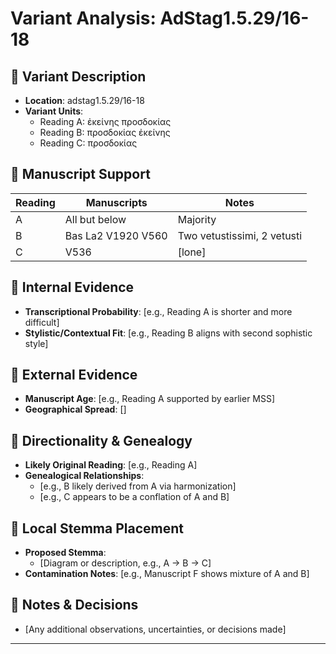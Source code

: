 # Variant Analysis: AdStag1.5.29/16-18

## 📌 Variant Description
- **Location**: adstag1.5.29/16-18
- **Variant Units**: 
  - Reading A: ἐκείνης προσδοκίας
  - Reading B: προσδοκίας ἐκείνης
  - Reading C: προσδοκίας

## 🧬 Manuscript Support
| Reading | Manuscripts | Notes |
|--------|-------------|-------|
| A      | All but below | Majority |
| B      | Bas La2 V1920 V560 | Two vetustissimi, 2 vetusti |
| C      | V536  | [lone] |

## 🧠 Internal Evidence
- **Transcriptional Probability**: [e.g., Reading A is shorter and more difficult]
- **Stylistic/Contextual Fit**: [e.g., Reading B aligns with second sophistic style]

## 🧭 External Evidence
- **Manuscript Age**: [e.g., Reading A supported by earlier MSS]
- **Geographical Spread**: []

## 🔄 Directionality & Genealogy
- **Likely Original Reading**: [e.g., Reading A]
- **Genealogical Relationships**:
  - [e.g., B likely derived from A via harmonization]
  - [e.g., C appears to be a conflation of A and B]

## 🌿 Local Stemma Placement
- **Proposed Stemma**:
  - [Diagram or description, e.g., A → B → C]
- **Contamination Notes**: [e.g., Manuscript F shows mixture of A and B]

## 📝 Notes & Decisions
- [Any additional observations, uncertainties, or decisions made]

---
